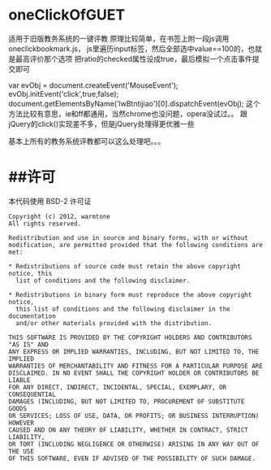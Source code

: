 oneClickOfGUET
==============

适用于旧版教务系统的一键评教
原理比较简单，在书签上附一段js调用oneclickbookmark.js， js里遍历input标签，然后全部选中value==100的，也就是最高评价那个选项 把ratio的checked属性设成true，最后模拟一个点击事件提交即可

var evObj = document.createEvent('MouseEvent'); evObj.initEvent('click',true,false); document.getElementsByName('lwBtntijiao')[0].dispatchEvent(evObj);
这个方法比较有意思，ie和ff都通用，当然chrome也没问题，opera没试过。。 跟jQuery的click()实现差不多，但是jQuery处理得更优雅一些

基本上所有的教务系统评教都可以这么处理吧。。。

##许可
==============

本代码使用 BSD-2 许可证

    Copyright (c) 2012, warmtone
    All rights reserved.
    
    Redistribution and use in source and binary forms, with or without
    modification, are permitted provided that the following conditions are met:
    
    * Redistributions of source code must retain the above copyright notice, this
      list of conditions and the following disclaimer.
    
    * Redistributions in binary form must reproduce the above copyright notice,
      this list of conditions and the following disclaimer in the documentation
      and/or other materials provided with the distribution.
    
    THIS SOFTWARE IS PROVIDED BY THE COPYRIGHT HOLDERS AND CONTRIBUTORS "AS IS" AND
    ANY EXPRESS OR IMPLIED WARRANTIES, INCLUDING, BUT NOT LIMITED TO, THE IMPLIED
    WARRANTIES OF MERCHANTABILITY AND FITNESS FOR A PARTICULAR PURPOSE ARE
    DISCLAIMED. IN NO EVENT SHALL THE COPYRIGHT HOLDER OR CONTRIBUTORS BE LIABLE
    FOR ANY DIRECT, INDIRECT, INCIDENTAL, SPECIAL, EXEMPLARY, OR CONSEQUENTIAL
    DAMAGES (INCLUDING, BUT NOT LIMITED TO, PROCUREMENT OF SUBSTITUTE GOODS
    OR SERVICES; LOSS OF USE, DATA, OR PROFITS; OR BUSINESS INTERRUPTION) HOWEVER
    CAUSED AND ON ANY THEORY OF LIABILITY, WHETHER IN CONTRACT, STRICT LIABILITY,
    OR TORT (INCLUDING NEGLIGENCE OR OTHERWISE) ARISING IN ANY WAY OUT OF THE USE
    OF THIS SOFTWARE, EVEN IF ADVISED OF THE POSSIBILITY OF SUCH DAMAGE.